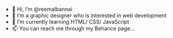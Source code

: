 - 👋 Hi, I’m @reemalbannai
- 👀 I’m a graphic designer who is interested in web development
- 🌱 I’m currently learning HTML/ CSS/ JavaScript
- 📫 You can reach me through my Behance page...
